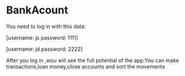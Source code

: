 # BankAcount
You need to log in with this data: 

[username:  js password:  1111]

[username:  jd password:  2222]


After you log in ,wou will see the full potential of the app.You can make transactions,loan money,close accounts and sort the movements
